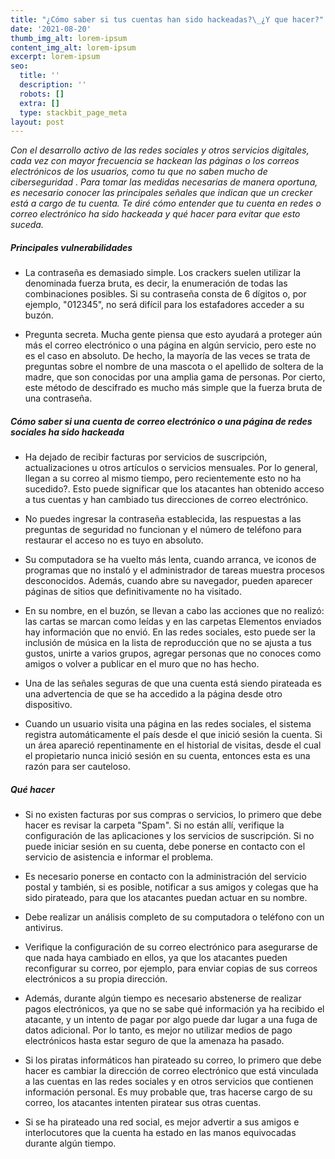 ```yaml
---
title: "¿Cómo saber si tus cuentas han sido hackeadas?\_¿Y que hacer?"
date: '2021-08-20'
thumb_img_alt: lorem-ipsum
content_img_alt: lorem-ipsum
excerpt: lorem-ipsum
seo:
  title: ''
  description: ''
  robots: []
  extra: []
  type: stackbit_page_meta
layout: post
---
```

*Con el desarrollo activo de las redes sociales y otros servicios digitales, cada vez con mayor frecuencia se hackean las páginas o los correos electrónicos de los usuarios, como tu que no saben mucho de ciberseguridad . Para tomar las medidas necesarias de manera oportuna, es necesario conocer las principales señales que indican que un crecker está a cargo de tu cuenta. Te *diré* cómo entender que tu cuenta en redes o correo electrónico ha sido hackeada y qué hacer para evitar que esto suceda.*

##### **Principales vulnerabilidades**

*   La contraseña es demasiado simple. Los crackers suelen utilizar la denominada fuerza bruta, es decir, la enumeración de todas las combinaciones posibles. Si su contraseña consta de 6 dígitos o, por ejemplo, "012345", no será difícil para los estafadores acceder a su buzón.  

*   Pregunta secreta. Mucha gente piensa que esto ayudará a proteger aún más el correo electrónico o una página en algún servicio, pero este no es el caso en absoluto. De hecho, la mayoría de las veces se trata de preguntas sobre el nombre de una mascota o el apellido de soltera de la madre, que son conocidas por una amplia gama de personas. Por cierto, este método de descifrado es mucho más simple que la fuerza bruta de una contraseña.

##### **Cómo saber si una cuenta de correo electrónico o una página de redes sociales ha sido hackeada**

*   Ha dejado de recibir facturas por servicios de suscripción, actualizaciones u otros artículos o servicios mensuales. Por lo general, llegan a su correo al mismo tiempo, pero recientemente esto no ha sucedido?. Esto puede significar que los atacantes han obtenido acceso a tus cuentas y han cambiado tus direcciones de correo electrónico.

*   No puedes ingresar la contraseña establecida, las respuestas a las preguntas de seguridad no funcionan y el número de teléfono para restaurar el acceso no es tuyo en absoluto.

*   Su computadora se ha vuelto más lenta, cuando arranca, ve iconos de programas que no instaló y el administrador de tareas muestra procesos desconocidos. Además, cuando abre su navegador, pueden aparecer páginas de sitios que definitivamente no ha visitado.

*   En su nombre, en el buzón, se llevan a cabo las acciones que no realizó: las cartas se marcan como leídas y en las carpetas Elementos enviados hay información que no envió. En las redes sociales, esto puede ser la inclusión de música en la lista de reproducción que no se ajusta a tus gustos, unirte a varios grupos, agregar personas que no conoces como amigos o volver a publicar en el muro que no has hecho.

*   Una de las señales seguras de que una cuenta está siendo pirateada es una advertencia de que se ha accedido a la página desde otro dispositivo.

*   Cuando un usuario visita una página en las redes sociales, el sistema registra automáticamente el país desde el que inició sesión la cuenta. Si un área apareció repentinamente en el historial de visitas, desde el cual el propietario nunca inició sesión en su cuenta, entonces esta es una razón para ser cauteloso.

##### **Qué hacer**

*   Si no existen facturas por sus compras o servicios, lo primero que debe hacer es revisar la carpeta "Spam". Si no están allí, verifique la configuración de las aplicaciones y los servicios de suscripción. Si no puede iniciar sesión en su cuenta, debe ponerse en contacto con el servicio de asistencia e informar el problema.

*   Es necesario ponerse en contacto con la administración del servicio postal y también, si es posible, notificar a sus amigos y colegas que ha sido pirateado, para que los atacantes puedan actuar en su nombre.

*   Debe realizar un análisis completo de su computadora o teléfono con un antivirus.

*   Verifique la configuración de su correo electrónico para asegurarse de que nada haya cambiado en ellos, ya que los atacantes pueden reconfigurar su correo, por ejemplo, para enviar copias de sus correos electrónicos a su propia dirección.

*   Además, durante algún tiempo es necesario abstenerse de realizar pagos electrónicos, ya que no se sabe qué información ya ha recibido el atacante, y un intento de pagar por algo puede dar lugar a una fuga de datos adicional. Por lo tanto, es mejor no utilizar medios de pago electrónicos hasta estar seguro de que la amenaza ha pasado.

*   Si los piratas informáticos han pirateado su correo, lo primero que debe hacer es cambiar la dirección de correo electrónico que está vinculada a las cuentas en las redes sociales y en otros servicios que contienen información personal. Es muy probable que, tras hacerse cargo de su correo, los atacantes intenten piratear sus otras cuentas.

*   Si se ha pirateado una red social, es mejor advertir a sus amigos e interlocutores que la cuenta ha estado en las manos equivocadas durante algún tiempo.
